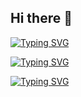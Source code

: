 ## Hi there 👋

<a href="https://git.io/typing-svg"><img src="https://readme-typing-svg.demolab.com?font=Fira+Code&size=28&pause=500&center=true&vCenter=true&multiline=true&repeat=false&width=1024&height=120&lines=Hello%2C+I'm+Bawar;Software+Engineer+%7C+Full+Stack+Developer" alt="Typing SVG" /></a>

<a href="https://git.io/typing-svg"><img src="https://readme-typing-svg.demolab.com?font=Fira+Code&size=32&pause=500&center=true&vCenter=true&multiline=true&repeat=false&width=1024&height=120&lines=Hello%2C+I'm+Bawar;Software+Engineer+%7C+Full+Stack+Developer" alt="Typing SVG" /></a>

<a href="https://git.io/typing-svg"><img src="https://readme-typing-svg.demolab.com?font=Fira+Code&pause=1000&center=true&vCenter=true&multiline=true&repeat=false&width=1024&height=100&lines=Hello%2C+I'm+Bawar;Software+Engineer+%7C+Full+Stack+Developer" alt="Typing SVG" /></a>

<!--
**Back-xy/back-xy** is a ✨ _special_ ✨ repository because its `README.md` (this file) appears on your GitHub profile.

Here are some ideas to get you started:

- 🔭 I’m currently working on ...
- 🌱 I’m currently learning ...
- 👯 I’m looking to collaborate on ...
- 🤔 I’m looking for help with ...
- 💬 Ask me about ...
- 📫 How to reach me: ...
- 😄 Pronouns: ...
- ⚡ Fun fact: ...
-->

